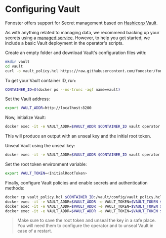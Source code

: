 # Configuring Vault


Fonoster offers support for Secret management based on [Hashicorp Vault](https://www.vaultproject.io/).

As with anything related to managing data, we recommend backing up your secrets using a [managed service](https://www.hashicorp.com/blog/vault-on-the-hashicorp-cloud-platform). However, to help you get started, we include a basic Vault deployment in the operator's scripts.

Create an empty folder and download Vault's configuration files with:

```bash
mkdir vault
cd vault
curl -o vault_policy.hcl https://raw.githubusercontent.com/fonoster/fonoster/main/etc/vault_policy.hcl
```

To get your Vault container ID, run:

```bash
CONTAINER_ID=$(docker ps --no-trunc -aqf name=vault)
```

Set the Vault address:

```bash
export VAULT_ADDR=http://localhost:8200
```

Now, initialize Vault:

```bash
docker exec -it -e VAULT_ADDR=$VAULT_ADDR $CONTAINER_ID vault operator init -key-shares=1 -key-threshold=1
```

This will produce an output with an unseal key and the initial root token.

Unseal Vault using the unseal key:

```bash
docker exec -it -e VAULT_ADDR=$VAULT_ADDR $CONTAINER_ID vault operator unseal <UnsealKey>
```

Set the root token environment variable:

```bash
export VAULT_TOKEN=<InitialRootToken>
```

Finally, configure Vault policies and enable secrets and authentication methods:

```bash
docker cp vault_policy.hcl $CONTAINER_ID:/vault/config/vault_policy.hcl
docker exec -it -e VAULT_ADDR=$VAULT_ADDR -e VAULT_TOKEN=$VAULT_TOKEN $CONTAINER_ID vault policy write fonoster-secrets-policy /vault/config/vault_policy.hcl
docker exec -it -e VAULT_ADDR=$VAULT_ADDR -e VAULT_TOKEN=$VAULT_TOKEN $CONTAINER_ID vault secrets enable -path=secret kv
docker exec -it -e VAULT_ADDR=$VAULT_ADDR -e VAULT_TOKEN=$VAULT_TOKEN $CONTAINER_ID vault auth enable approle
```

> Make sure to save the root token and unseal the key in a safe place. You will need them to configure the operator and to unseal Vault in case of a restart.
